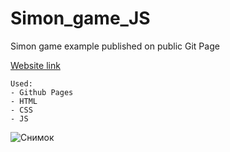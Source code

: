 # Simon_game_JS
Simon game example published on public Git Page

[Website link](https://javez.github.io/My_Site_CSS/)

```
Used:
- Github Pages
- HTML
- CSS
- JS
```


![Снимок](https://user-images.githubusercontent.com/66317972/216138439-4005b015-f25b-4c5f-9b0d-0dfc95ac9197.PNG)
